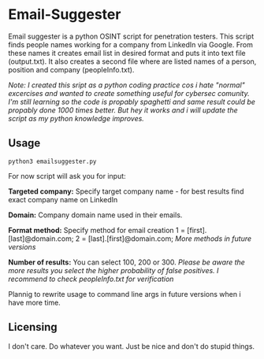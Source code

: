 # Email-Suggester

Email suggester is a python OSINT script for penetration testers. This script finds people names working for a company from LinkedIn via Google. From these names it creates email list in desired format and puts it into text file (output.txt). It also creates a second file where are listed names of a person, position and company (peopleInfo.txt).

*Note: I created this sript as a python coding practice cos i hate "normal" excercises and wanted to create something useful for cybersec comunity. I'm still learning so the code is propably spaghetti and same result could be propably done 1000 times better. But hey it works and i will update the script as my python knowledge improves.* 


## Usage


```
python3 emailsuggester.py
```


For now script will ask you for input: 

**Targeted company:** Specify target company name - for best results find exact company name on LinkedIn

**Domain:** Company domain name used in their emails.

**Format method:** Specify method for email creation 1 = [first].[last]@domain.com; 2 = [last].[first]@domain.com;  *More methods in future versions*

**Number of results:** You can select 100, 200 or 300. *Please be aware the more results you select the higher probability of false positives. I recommend to check peopleInfo.txt for verification*

Plannig to rewrite usage to command line args in future versions when i have more time. 


## Licensing

I don't care. Do whatever you want. Just be nice and don't do stupid things. 



